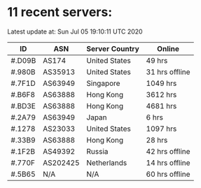 # 11 recent servers:

Latest update at: Sun Jul 05 19:10:11 UTC 2020

| ID | ASN | Server Country | Online |
| -- | --- | -------------- | ------ |
| #.D09B | AS174 | United States | 49 hrs |
| #.980B | AS35913 | United States | 31 hrs offline |
| #.7F1D | AS63949 | Singapore | 1049 hrs |
| #.B6F8 | AS63888 | Hong Kong | 3612 hrs |
| #.BD3E | AS63888 | Hong Kong | 4681 hrs |
| #.2A79 | AS63949 | Japan | 6 hrs |
| #.1278 | AS23033 | United States | 1097 hrs |
| #.33B9 | AS63888 | Hong Kong | 28 hrs |
| #.1F2B | AS49392 | Russia | 42 hrs offline |
| #.770F | AS202425 | Netherlands | 14 hrs offline |
| #.5B65 | N/A | N/A | 60 hrs offline |

